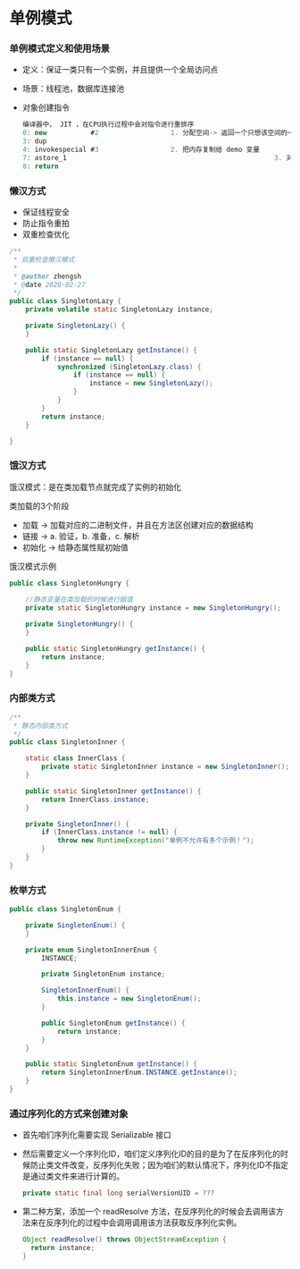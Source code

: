 # 单例模式

### 单例模式定义和使用场景

* 定义：保证一类只有一个实例，并且提供一个全局访问点

* 场景：线程池，数据库连接池

* 对象创建指令

  ```java
  编译器中， JIT ，在CPU执行过程中会对指令进行重排序
  0: new           #2                  1. 分配空间-> 返回一个只想该空间的一个内存引用
  3: dup
  4: invokespecial #3                  2. 把内存复制给 demo 变量
  7: astore_1													 3. 对空间进行初始化
  8: return
  
  ```

### 懒汉方式

* 保证线程安全
* 防止指令重拍
* 双重检查优化

```java
/**
 * 双重检查懒汉模式
 *
 * @author zhengsh
 * @date 2020-02-27
 */
public class SingletonLazy {
    private volatile static SingletonLazy instance;

    private SingletonLazy() {
    }

    public static SingletonLazy getInstance() {
        if (instance == null) {
            synchronized (SingletonLazy.class) {
                if (instance == null) {
                    instance = new SingletonLazy();
                }
            }
        }
        return instance;
    }

}
```



### 饿汉方式

饿汉模式：是在类加载节点就完成了实例的初始化

类加载的3个阶段

* 加载 -> 加载对应的二进制文件，并且在方法区创建对应的数据结构
* 链接 -> a. 验证，b. 准备，c. 解析
* 初始化 -> 给静态属性赋初始值

饿汉模式示例

```java
public class SingletonHungry {
		
  	//静态变量在类加载的时候进行赋值
    private static SingletonHungry instance = new SingletonHungry();

    private SingletonHungry() {
    }

    public static SingletonHungry getInstance() {
        return instance;
    }
}

```



### 内部类方式

```java
/**
 * 静态内部类方式
 */
public class SingletonInner {

    static class InnerClass {
        private static SingletonInner instance = new SingletonInner();
    }

    public static SingletonInner getInstance() {
        return InnerClass.instance;
    }

    private SingletonInner() {
        if (InnerClass.instance != null) {
            throw new RuntimeException("单例不允许有多个示例！");
        }
    }
}
```



### 枚举方式

```java
public class SingletonEnum {

    private SingletonEnum() {
    }

    private enum SingletonInnerEnum {
        INSTANCE;

        private SingletonEnum instance;

        SingletonInnerEnum() {
            this.instance = new SingletonEnum();
        }

        public SingletonEnum getInstance() {
            return instance;
        }
    }

    public static SingletonEnum getInstance() {
        return SingletonInnerEnum.INSTANCE.getInstance();
    }
}
```



### 通过序列化的方式来创建对象

* 首先咱们序列化需要实现 Serializable 接口

* 然后需要定义一个序列化ID，咱们定义序列化ID的目的是为了在反序列化的时候防止类文件改变，反序列化失败；因为咱们的默认情况下，序列化ID不指定是通过类文件来进行计算的。

  ```java
  private static final long serialVersionUID = ???
  ```

* 第二种方案，添加一个 readResolve 方法，在反序列化的时候会去调用该方法来在反序列化的过程中会调用调用该方法获取反序列化实例。

  ```java
  Object readResolve() throws ObjectStreamException {
    return instance;
  }
  ```